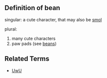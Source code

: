 ## Definition of bean

singular: a cute character, that may also be [smol](./smol)

plural: 
1. many cute characters
2. paw pads (see [beans](./beans))

## Related Terms

- [UwU](./UwU)

